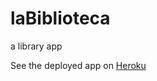 # laBiblioteca
a library app  

See the deployed app on [Heroku](https://la-biblioteca.herokuapp.com/)
